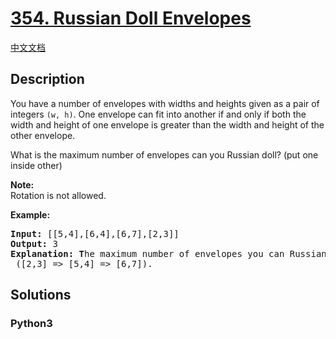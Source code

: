 # [354. Russian Doll Envelopes](https://leetcode.com/problems/russian-doll-envelopes)

[中文文档](/leetcode/0300-0399/0354.Russian%20Doll%20Envelopes/README.md)

## Description

<p>You have a number of envelopes with widths and heights given as a pair of integers <code>(w, h)</code>. One envelope can fit into another if and only if both the width and height of one envelope is greater than the width and height of the other envelope.</p>

<p>What is the maximum number of envelopes can you Russian doll? (put one inside other)</p>

<p><b>Note:</b><br />
Rotation is not allowed.</p>

<p><strong>Example:</strong></p>

<div>
<pre>
<strong>Input: </strong><span id="example-input-1-1">[[5,4],[6,4],[6,7],[2,3]]</span>
<strong>Output: </strong><span id="example-output-1">3 
<strong>Explanation: T</strong></span>he maximum number of envelopes you can Russian doll is <code>3</code> ([2,3] =&gt; [5,4] =&gt; [6,7]).
</pre>
</div>


## Solutions

<!-- tabs:start -->

### **Python3**

```python

```

<!-- tabs:end -->
